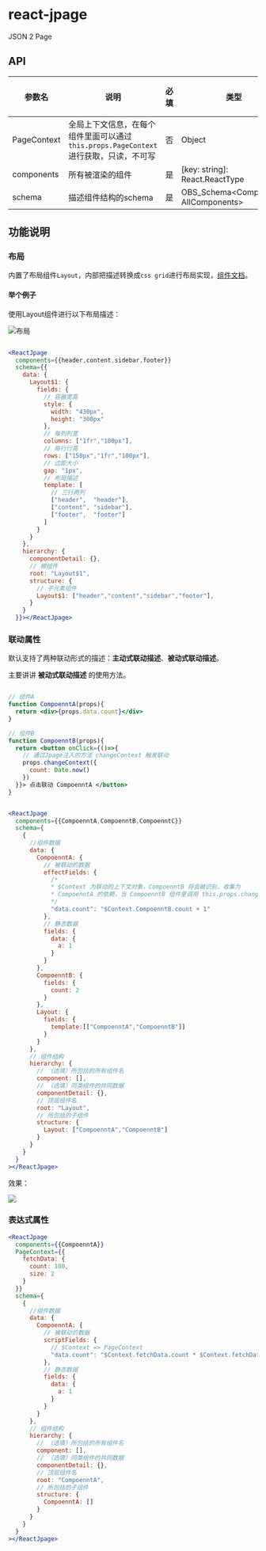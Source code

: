 # react-jpage
JSON 2 Page

## API

| 参数名 | 说明 | 必填 | 类型 | 默认值 | 备注 |
| ------ | ---- | ---- | ---- | ------ | ---- |
| PageContext | 全局上下文信息，在每个组件里面可以通过``this.props.PageContext``进行获取，只读，不可写 | 否 | Object | 无  |      |
| components | 所有被渲染的组件 | 是 |  [key: string]: React.ReactType |  无  |      |
| schema | 描述组件结构的schema | 是     | OBS_Schema<Components, AllComponents> |   无  | https://www.yuque.com/jinci/mb5rax/wwnpig |


## 功能说明

### 布局

内置了布局组件``Layout``，内部把描述转换成``css grid``进行布局实现，[组件文档](./docs/interfaces/_layout_layoutbox_.ilayoutprops.md)。

#### 举个例子

使用Layout组件进行以下布局描述：

![布局](https://gw.alicdn.com/imgextra/i4/19999999999999/O1CN01wi6hXu2Njasp8jgcf_!!19999999999999-2-tps.png)

```jsx

<ReactJpage
  components={{header,content,sidebar,footer}}
  schema={{
    data: {
      Layout$1: {
        fields: {
          // 容器宽高
          style: {
            width: "430px",
            height: "300px"
          },
          // 每列列宽
          columns: ["1fr","100px"],
          // 每行行高
          rows: ["150px","1fr","100px"],
          // 边距大小
          gap: "1px",
          // 布局描述
          template: [
            // 三行两列
            ["header",  "header"],
            ["content", "sidebar"],
            ["footer",  "footer"]
          ]
        }
      }
    },
    hierarchy: {
      componentDetail: {},
      // 根组件
      root: "Layout$1",
      structure: {
        // 子元素组件
        Layout$1: ["header","content","sidebar","footer"],
      }
    }
  }}></ReactJpage>

```

### 联动属性

默认支持了两种联动形式的描述：**主动式联动描述**、**被动式联动描述**。

主要讲讲 **被动式联动描述** 的使用方法。

```jsx

// 组件A
function CompoenntA(props){
  return <div>{props.data.count}</div>
}

// 组件B
function CompoenntB(props){
  return <button onClick={()=>{
    // 通过Jpage注入的方法 changeContext 触发联动
    props.changeContext({
      count: Date.now()
    })
  }}> 点击联动 CompoenntA </button>
}


<ReactJpage
  components={{CompoenntA,CompoenntB,CompoenntC}}
  schema={
    {
      //组件数据
      data: {
        CompoenntA: {
          // 被联动的数据
          effectFields: {
            /* 
            * $Context 为联动的上下文对象，CompoenntB 将会被识别，收集为
            * CompoenntA 的依赖，当 CompoenntB 组件里调用 this.props.changeContext({count: 1}) 的时候，CompoenntA 的 this.props.data.count 将会变化
            */ 
            "data.count": "$Context.CompoenntB.count + 1"
          },
          // 静态数据
          fields: {
            data: {
              a: 1
            }
          }
        },
        CompoenntB: {
          fields: {
            count: 2
          }
        },
        Layout: {
          fields: {
            template:[["CompoenntA","CompoenntB"]]
          }
        }
      },
      // 组件结构
      hierarchy: {
        // （选填）所包括的所有组件名
        component: [],
        // （选填）同类组件的共同数据
        componentDetail: {},
        // 顶层组件名
        root: "Layout",
        // 所包括的子组件
        structure: {
          Layout: ["CompoenntA","CompoenntB"]
        }
      }
    }
  }
></ReactJpage>

```

效果：

![](https://gw.alicdn.com/imgextra/i2/19999999999999/O1CN01kfUToX2NjasphMNKy_!!19999999999999-1-tps.gif)

### 表达式属性

```jsx
<ReactJpage
  components={{CompoenntA}}
  PageContext={{
    fetchData: {
      count: 100,
      size: 2
    }
  }}
  schema={
    {
      //组件数据
      data: {
        CompoenntA: {
          // 被联动的数据
          scriptFields: {
            // $Context => PageContext
            "data.count": "$Context.fetchData.count * $Context.fetchData.size"
          },
          // 静态数据
          fields: {
            data: {
              a: 1
            }
          }
        }
      },
      // 组件结构
      hierarchy: {
        // （选填）所包括的所有组件名
        component: [],
        // （选填）同类组件的共同数据
        componentDetail: {},
        // 顶层组件名
        root: "CompoenntA",
        // 所包括的子组件
        structure: {
          CompoenntA: []
        }
      }
    }
  }
></ReactJpage>
```